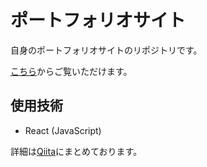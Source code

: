 # ポートフォリオサイト

自身のポートフォリオサイトのリポジトリです。

[こちら](https://suidev.github.io/portfolio/)からご覧いただけます。

## 使用技術

* React (JavaScript)

詳細は[Qiita](https://qiita.com/sui_dev/items/4cd6efaecc7d8fdd54ba)にまとめております。

